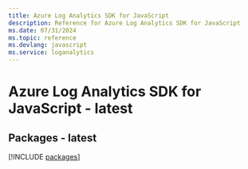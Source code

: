 ```yaml
---
title: Azure Log Analytics SDK for JavaScript
description: Reference for Azure Log Analytics SDK for JavaScript
ms.date: 07/31/2024
ms.topic: reference
ms.devlang: javascript
ms.service: loganalytics
---
```

# Azure Log Analytics SDK for JavaScript - latest
## Packages - latest
[!INCLUDE [packages](log-analytics-index.md)]